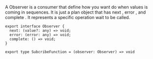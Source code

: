 
A Observer is a consumer that define how you want do when values is coming in sequences. 
It is just a plan object that has next , error , and complete . It represents a specific operation wait to be called.
```
export interface Observer {
  next: (value?: any) => void;
  error: (error: any) => void;
  complete: () => void;
}

export type SubcribeFunction = (observer: Observer) => void
```
